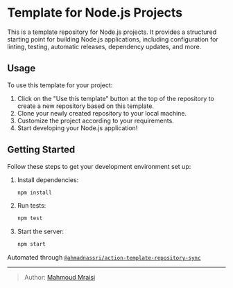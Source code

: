 # Template for Node.js Projects

This is a template repository for Node.js projects. It provides a structured starting point for building Node.js applications, including configuration for linting, testing, automatic releases, dependency updates, and more.


## Usage

To use this template for your project:

1. Click on the "Use this template" button at the top of the repository to create a new repository based on this template.
2. Clone your newly created repository to your local machine.
3. Customize the project according to your requirements.
4. Start developing your Node.js application!

## Getting Started

Follow these steps to get your development environment set up:

1. Install dependencies:

    ```bash
    npm install
    ```

3. Run tests:

    ```bash
    npm test
    ```

4. Start the server:
    ```bash
    npm start
    ```


Automated through [`@ahmadnassri/action-template-repository-sync`][]

  [`@ahmadnassri/action-template-repository-sync`]: https://github.com/ahmadnassri/action-template-repository-sync


----
> Author: [Mahmoud Mraisi](https://mahmoudmraisi.com/)
